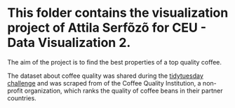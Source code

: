 ﻿# This folder contains the visualization project of Attila Serfõzõ for CEU - Data Visualization 2.

The aim of the project is to find the best properties of a top quality coffee.

The dataset about coffee quality was shared during the [tidytuesday challenge](https://github.com/rfordatascience/tidytuesday/blob/master/data/2020/2020-07-07/readme.md) and was scraped from of the Coffee Quality Institution, a non-profit organization, which ranks the quality of coffee beans in their partner countries.